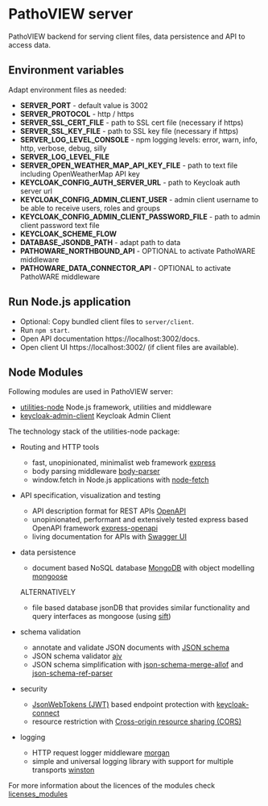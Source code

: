 # PathoVIEW server

PathoVIEW backend for serving client files, data persistence and API to access data.

## Environment variables

Adapt environment files as needed:

- **SERVER_PORT** - default value is 3002
- **SERVER_PROTOCOL** - http / https
- **SERVER_SSL_CERT_FILE** - path to SSL cert file (necessary if https)
- **SERVER_SSL_KEY_FILE** - path to SSL key file (necessary if https)
- **SERVER_LOG_LEVEL_CONSOLE** - npm logging levels: error, warn, info, http, verbose, debug, silly
- **SERVER_LOG_LEVEL_FILE**
- **SERVER_OPEN_WEATHER_MAP_API_KEY_FILE** - path to text file including OpenWeatherMap API key
- **KEYCLOAK_CONFIG_AUTH_SERVER_URL** - path to Keycloak auth server url
- **KEYCLOAK_CONFIG_ADMIN_CLIENT_USER** - admin client username to be able to receive users, roles and groups
- **KEYCLOAK_CONFIG_ADMIN_CLIENT_PASSWORD_FILE** - path to admin client password text file
- **KEYCLOAK_SCHEME_FLOW**
- **DATABASE_JSONDB_PATH** - adapt path to data
- **PATHOWARE_NORTHBOUND_API** - OPTIONAL to activate PathoWARE middleware
- **PATHOWARE_DATA_CONNECTOR_API** - OPTIONAL to activate PathoWARE middleware

## Run Node.js application

- Optional: Copy bundled client files to  `server/client`.
- Run `npm start`.
- Open API documentation https://localhost:3002/docs.
- Open client UI https://localhost:3002/ (if client files are available).

## Node Modules

Following modules are used in PathoVIEW server:

- [utilities-node](https://gitlab.cc-asp.fraunhofer.de/knecht/utilities-node.git) Node.js framework, utilities and middleware
- [keycloak-admin-client](https://github.com/keycloak/keycloak) Keycloak Admin Client

The technology stack of the utilities-node package:

- Routing and HTTP tools
    - fast, unopinionated, minimalist web framework [express](http://expressjs.com/)
    - body parsing middleware [body-parser](https://github.com/expressjs/body-parser#readme)
    - window.fetch in Node.js applications with [node-fetch](https://www.npmjs.com/package/node-fetch)
- API specification, visualization and testing
    - API description format for REST APIs [OpenAPI](https://github.com/OAI/OpenAPI-Specification)
    - unopinionated, performant and extensively tested express based OpenAPI framework [express-openapi](https://github.com/kogosoftwarellc/open-api/tree/master/packages/express-openapi#readme)
    - living documentation for APIs with [Swagger UI](https://www.npmjs.com/package/swagger-ui)
- data persistence
    - document based NoSQL database [MongoDB](https://www.mongodb.com/de) with object modelling [mongoose](https://mongoosejs.com/)
  
  ALTERNATIVELY

    - file based database jsonDB that provides similar functionality and query interfaces as mongoose (using [sift](https://github.com/crcn/sift.js))
- schema validation
    - annotate and validate JSON documents with [JSON schema](https://json-schema.org/)
    - JSON schema validator [ajv](https://github.com/epoberezkin/ajv)
    - JSON schema simplification with [json-schema-merge-allof](https://github.com/mokkabonna/json-schema-merge-allof) and [json-schema-ref-parser](https://github.com/APIDevTools/json-schema-ref-parser)
- security
    - [JsonWebTokens (JWT)](https://jwt.io/) based endpoint protection with [keycloak-connect](https://www.npmjs.com/package/keycloak-connect)
    - resource restriction with [Cross-origin resource sharing (CORS)](https://github.com/expressjs/cors#readme)
- logging
    - HTTP request logger middleware [morgan](https://github.com/expressjs/morgan#readme)
    - simple and universal logging library with support for multiple transports [winston](https://github.com/winstonjs/winston#readme)

For more information about the licences of the modules check [licenses_modules](docs/licenses_modules.md)
